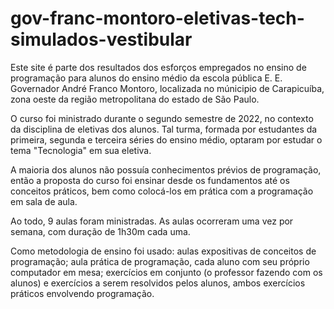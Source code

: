 # gov-franc-montoro-eletivas-tech-simulados-vestibular

Este site é parte dos resultados dos esforços empregados no ensino de programação para alunos do ensino médio da escola pública E. E. Governador André Franco Montoro, localizada no múnicipio de Carapicuíba, zona oeste da região metropolitana do estado de São Paulo.

O curso foi ministrado durante o segundo semestre de 2022, no contexto da disciplina de eletivas dos alunos. Tal turma, formada por estudantes da primeira, segunda e terceira séries do ensino médio, optaram por estudar o tema "Tecnologia" em sua eletiva.

A maioria dos alunos não possuía conhecimentos prévios de programação, então a proposta do curso foi ensinar desde os fundamentos até os conceitos práticos, bem como colocá-los em prática com a programação em sala de aula.

Ao todo, 9 aulas foram ministradas. As aulas ocorreram uma vez por semana, com duração de 1h30m cada uma.

Como metodologia de ensino foi usado: aulas expositivas de conceitos de programação; aula prática de programação, cada aluno com seu próprio computador em mesa; exercícios em conjunto (o professor fazendo com os alunos) e exercícios a serem resolvidos pelos alunos, ambos exercícios práticos envolvendo programação.
